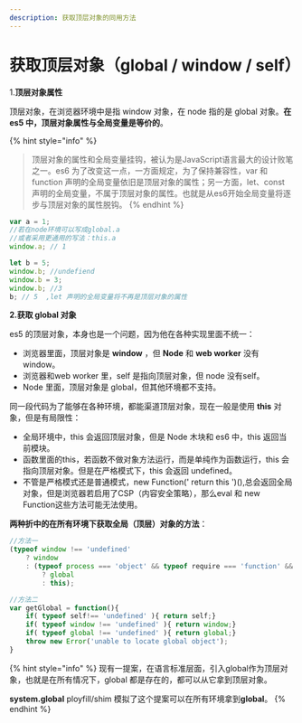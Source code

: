 ```yaml
---
description: 获取顶层对象的同用方法
---
```


# 获取顶层对象（global / window / self）

1.**顶层对象属性**

顶层对象，在浏览器环境中是指 window 对象，在 node 指的是 global 对象。**在 es5 中，顶层对象属性与全局变量是等价的**。

{% hint style="info" %}
> 顶层对象的属性和全局变量挂钩，被认为是JavaScript语言最大的设计败笔之一。es6 为了改变这一点，一方面规定，为了保持兼容性，var 和 function 声明的全局变量依旧是顶层对象的属性；另一方面，let、const 声明的全局变量，不属于顶层对象的属性。也就是从es6开始全局变量将逐步与顶层对象的属性脱钩。
{% endhint %}

```javascript
var a = 1;
//若在node环境可以写成global.a
//或者采用更通用的写法：this.a
window.a; // 1

let b = 5;
window.b; //undefiend
window.b = 3;
window.b; //3
b; // 5  ,let 声明的全局变量将不再是顶层对象的属性
```

**2.获取 global 对象**

es5 的顶层对象，本身也是一个问题，因为他在各种实现里面不统一：

* 浏览器里面，顶层对象是 **window** ，但 **Node** 和 **web worker** 没有 window。
* 浏览器和web worker 里，self 是指向顶层对象，但 node 没有self。
* Node 里面，顶层对象是 global，但其他环境都不支持。

同一段代码为了能够在各种环境，都能渠道顶层对象，现在一般是使用 **this** 对象，但是有局限性：

* 全局环境中，this 会返回顶层对象，但是 Node 木块和 es6 中，this 返回当前模块。
*  函数里面的this，若函数不做对象方法运行，而是单纯作为函数运行，this 会指向顶层对象。但是在严格模式下，this 会返回 undefined。
* 不管是严格模式还是普通模式，new Function\(' return this '\)\(\),总会返回全局对象，但是浏览器若启用了CSP（内容安全策略），那么eval 和 new Function这些方法可能无法使用。

**两种折中的在所有环境下获取全局（顶层）对象的方法**：

```javascript
//方法一
(typeof window !== 'undefined' 
    ? window 
    : (typeof process === 'object' && typeof require === 'function' && typeof global ==='object')
        ? global
        : this);

//方法二
var getGlobal = function(){
    if( typeof self!== 'undefined' ){ return self;}
    if( typeof window !== 'undefined' ){ return window;}
    if( typeof global !== 'undefined' ){ return global;}
    throw new Error('unable to locate global object');
}
```

{% hint style="info" %}
现有一提案，在语言标准层面，引入global作为顶层对象，也就是在所有情况下，global 都是存在的，都可以从它拿到顶层对象。

**system.global** ployfill/shim 模拟了这个提案可以在所有环境拿到**global**。
{% endhint %}



